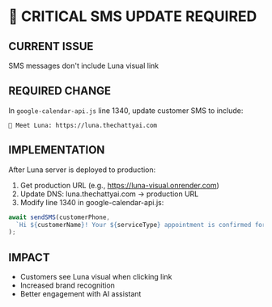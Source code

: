 # 🚨 CRITICAL SMS UPDATE REQUIRED

## CURRENT ISSUE
SMS messages don't include Luna visual link

## REQUIRED CHANGE
In `google-calendar-api.js` line 1340, update customer SMS to include:
```
💫 Meet Luna: https://luna.thechattyai.com
```

## IMPLEMENTATION
After Luna server is deployed to production:

1. Get production URL (e.g., https://luna-visual.onrender.com)
2. Update DNS: luna.thechattyai.com → production URL
3. Modify line 1340 in google-calendar-api.js:

```javascript
await sendSMS(customerPhone,
  `Hi ${customerName}! Your ${serviceType} appointment is confirmed for ${confirmationTime}. 👩‍💼\n\nConfirmation: ${result.data.id}\n\nWe'll see you then! ✨\n\n    ✨ 👩‍💼 ✨\n   Luna AI Assistant\n\n💫 Meet Luna: https://luna.thechattyai.com\n📱 Call me: 702-776-0084`
);
```

## IMPACT
- Customers see Luna visual when clicking link
- Increased brand recognition
- Better engagement with AI assistant 